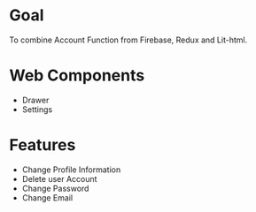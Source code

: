 
# Goal
To combine Account Function from Firebase, Redux and Lit-html.

# Web Components
* Drawer
* Settings

# Features
* Change Profile Information
* Delete user Account
* Change Password
* Change Email